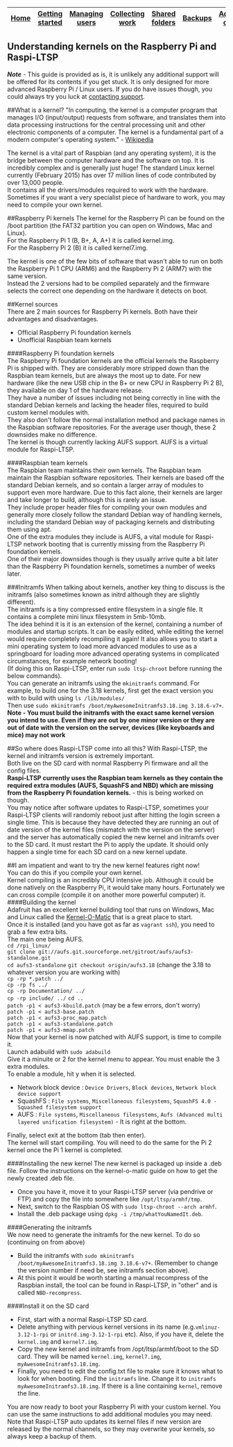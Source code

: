 [Home](../README.md)    | [Getting started](../installation/getting-started.md)     | [Managing users](../manage-users/README.md) | [Collecting work](../collect-work.md) | [Shared folders](../shared-folders/README.md) | [Backups](../backups/README.md) | [Advanced options](../advanced/README.md) 
| :-----------: |:-------------:| :-----:| :-----:| :-----:| :-----:| :-----:| 


Understanding kernels on the Raspberry Pi and Raspi-LTSP
-----------------------------------

***Note*** -  This guide is provided as is, it is unlikely any additional support will be offered for its contents if you get stuck. It is only designed for more advanced Raspberry Pi / Linux users. If you do have issues though, you could always try you luck at [contacting support](../support.md).

##What is a kernel?
"In computing, the kernel is a computer program that manages I/O (input/output) requests from software, and translates them into data processing instructions for the central processing unit and other electronic components of a computer. The kernel is a fundamental part of a modern computer's operating system." - [Wikipedia](http://en.wikipedia.org/wiki/Kernel_%28operating_system%29)        
   
The kernel is a vital part of Raspbian (and any operating system), it is the bridge between the computer hardware and the software on top. It is incredibly complex and is generally just huge! The standard Linux kernel currently (February 2015) has over 17 million lines of code contributed by over 13,000 people.   
It contains all the drivers/modules required to work with the hardware. Sometimes if you want a very specialist piece of hardware to work, you may need to compile your own kernel.
   
##Raspberry Pi kernels
The kernel for the Raspberry Pi can be found on the /boot partition (the FAT32 partition you can open on Windows, Mac and Linux).   
For the Raspberry Pi 1 (B, B+, A, A+) it is called kernel.img.   
For the Raspberry Pi 2 (B) it is called kernel7.img.  
    
The kernel is one of the few bits of software that wasn't able to run on both the Raspberry Pi 1 CPU (ARM6) and the Raspberry Pi 2 (ARM7) with the same version.   
Instead the 2 versions had to be compiled separately and the firmware selects the correct one depending on the hardware it detects on boot.   
   
##Kernel sources   
There are 2 main sources for Raspberry Pi kernels. Both have their advantages and disadvantages.     
- Official Raspberry Pi foundation kernels   
- Unofficial Raspbian team kernels

####Raspberry Pi foundation kernels   
The Raspberry Pi foundation kernels are the official kernels the Raspberry Pi is shipped with. They are considerably more stripped down than the Raspbian team kernels, but are always the most up to date. For new hardware (like the new USB chip in the B+ or new CPU in Raspberry Pi 2 B), they available on day 1 of the hardware release.   
They have a number of issues including not being correctly in line with the standard Debian kernels and lacking the header files, required to build custom kernel modules with.   
They also don't follow the normal installation method and package names in the Raspbian software repositories.
For the average user though, these 2 downsides make no difference.   
The kernel is though currently lacking AUFS support. AUFS is a virtual module for Raspi-LTSP. 

####Raspbian team kernels   
The Raspbian team maintains their own kernels. The Raspbian team maintain the Raspbian software repositories. Their kernels are based off the standard Debian kernels, and so contain a larger array of modules to support even more hardware. Due to this fact alone, their kernels are larger and take longer to build, although this is rarely an issue.   
They include proper header files for compiling your own modules and generally more closely follow the standard Debian way of handling kernels, including the standard Debian way of packaging kernels and distributing them using apt.   
One of the extra modules they include is AUFS, a vital module for Raspi-LTSP network booting that is currently missing from the Raspberry Pi foundation kernels.   
One of their major downsides though is they usually arrive quite a bit later than the Raspberry Pi foundation kernels, sometimes a number of weeks later.    

###Initramfs
When talking about kernels, another key thing to discuss is the initramfs (also sometimes known as initrd although they are slightly different).   
The initramfs is a tiny compressed entire filesystem in a single file. It contains a complete mini linux filesystem in 5mb-10mb.   
The idea behind it is it is an extension of the kernel, containing a number of modules and startup scripts. It can be easily edited, while editing the kernel would require completely recompiling it again! It also allows you to start a mini operating system to load more advanced modules to use as a springboard for loading more advanced operating systems in complicated circumstances, for example network booting!   
(If doing this on Raspi-LTSP, enter run ```sudo ltsp-chroot``` before running the below commands).   
You can generate an initramfs using the ```mkinitramfs``` command. For example, to build one for the 3.18 kernels, first get the exact version you with to build with using ```ls /lib/modules/```   
Then use ```sudo mkinitramfs /boot/myAwesomeInitramfs3.18.img 3.18.6-v7+```.   
**Note - You must build the initramfs with the exact same kernel version you intend to use. Even if they are out by one minor version or they are out of date with the version on the server, devices (like keyboards and mice) may not work**


##So where does Raspi-LTSP come into all this?
With Raspi-LTSP, the kernel and initramfs version is extremely important.   
Both live on the SD card with normal Raspberry Pi firmware and all the config files.   
**Raspi-LTSP currently uses the Raspbian team kernels as they contain the required extra modules (AUFS, SquashFS and NBD) which are missing from the Raspberry Pi foundation kernels.** - this is being worked on though.   
You may notice after software updates to Raspi-LTSP, sometimes your Raspi-LTSP clients will randomly reboot just after hitting the login screen a single time. This is because they have detected they are running an out of date version of the kernel files (mismatch with the version on the server) and the server has automatically copied the new kernel and initramfs over to the SD card. It must restart the Pi to apply the update. It should only happen a single time for each SD card on a new kernel update.   
   
##I am impatient and want to try the new kernel features right now!   
You can do this if you compile your own kernel.   
Kernel compiling is an incredibly CPU intensive job. Although it could be done natively on the Raspberry Pi, it would take many hours. Fortunately we can cross compile (compile it on another more powerful computer) it.   
####Building the kernel   
Adafruit has an excellent kernel building tool that runs on Windows, Mac and Linux called the [Kernel-O-Matic](https://learn.adafruit.com/raspberry-pi-kernel-o-matic/overview) that is a great place to start.   
Once it is installed (and you have got as far as ```vagrant ssh```), you need to grab a few extra bits.   
The main one being AUFS.   
```cd /rpi_linux/```   
```git clone git://aufs.git.sourceforge.net/gitroot/aufs/aufs3-standalone.git```   
```cd aufs3-standalone```
```git checkout origin/aufs3.18``` (change the 3.18 to whatever version you are working with)   
```cp -rp *.patch ../```   
```cp -rp fs ../```   
```cp -rp Documentation/ ../```   
```cp -rp include/ ../```
```cd ..```   
```patch -p1 < aufs3-kbuild.patch``` (may be a few errors, don't worry)   
```patch -p1 < aufs3-base.patch```   
```patch -p1 < aufs3-proc_map.patch```   
```patch -p1 < aufs3-standalone.patch```   
```patch -p1 < aufs3-mmap.patch```   
Now that your kernel is now patched with AUFS support, is time to compile it.   
Launch adabuild with ```sudo adabuild```   
Give it a minuite or 2 for the kernel menu to appear. You must enable the 3 extra modules.     
To enable a module, hit y when it is selected.    
- Network block device : ```Device Drivers```, ```Block devices```, ```Network block device support```   
- SquashFS : ```File systems```, ```Miscellaneous filesystems```, ```SquashFS 4.0 - Squashed filesystem support```   
- AUFS : ```File systems```, ```Miscellaneous filesystems```, ```Aufs (Advanced multi layered unification filesystem)``` - It is right at the bottom.   

Finally, select exit at the bottom (tab then enter).   
The kernel will start compiling. You will need to do the same for the Pi 2 kernel once the Pi 1 kernel is completed.   
   
####Installing the new kernel
The new kernel is packaged up inside a .deb file. Follow the instructions on the kernel-o-matic guide on how to get the newly created .deb file.   
- Once you have it, move it to your Raspi-LTSP server (via pendrive or FTP) and copy the file into somewhere like ```/opt/ltsp/armhf/tmp```.   
- Next, switch to the Raspbian OS with ```sudo ltsp-chroot --arch armhf```.   
- Install the .deb package using ```dpkg -i /tmp/whatYouNamedIt.deb```.    
    
####Generating the initramfs   
We now need to generate the initramfs for the new kernel. To do so (continuing on from above)   
- Build the initramfs with ```sudo mkinitramfs /boot/myAwesomeInitramfs3.18.img 3.18.6-v7+```. (Remember to change the version number if need be, see initramfs section above).   
- At this point it would be worth starting a manual recompress of the Raspbian install, the tool can be found in Raspi-LTSP, in "other" and is called ```NBD-recompress```.   
    
####Install it on the SD card   
- First, start with a normal Raspi-LTSP SD card.   
- Delete anything with pervious kernel versions in its name (e.g.```vmlinuz-3.12-1-rpi``` or ```initrd.img-3.12-1-rpi``` etc). Also, if you have it, delete the ```kernel.img``` and ```kernel7.img```.   
- Copy the new kernel and initramfs from /opt/ltsp/armhf/boot to the SD card. They will be named ```kernel.img```, ```kernel7.img```, ```myAwesomeInitramfs3.18.img```.   
- Finally, you need to edit the config.txt file to make sure it knows what to look for when booting. Find the ```initramfs``` line. Change it to ```initramfs myAwesomeInitramfs3.18.img```. If there is a line containing ```kernel```, remove the line.      

You are now ready to boot your Raspberry Pi with your custom kernel. You can use the same instructions to add additional modules you may need.   
Note that Raspi-LTSP auto updates its kernel files if new version are released by the normal channels, so they may overwrite your kernels, so always keep a backup of them.   
